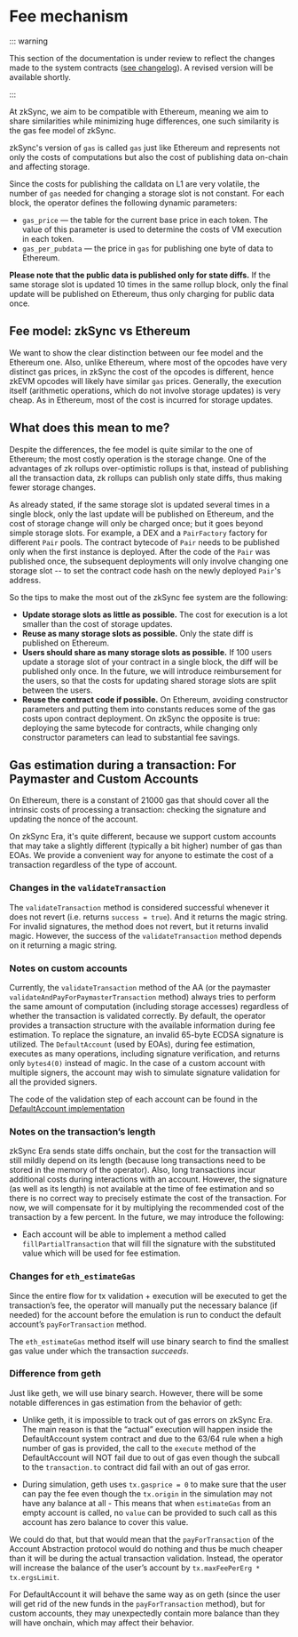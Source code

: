 # Fee mechanism

::: warning


This section of the documentation is under review to reflect the changes made to the system contracts ([see changelog](../../troubleshooting/changelog.md)). A revised version will be available shortly.

:::

At zkSync, we aim to be compatible with Ethereum, meaning we aim to share similarities while minimizing huge differences, one such similarity is the gas fee model of zkSync.

zkSync's version of `gas` is called `gas` just like Ethereum and represents not only the costs of computations but also the cost of publishing data on-chain and affecting storage.

Since the costs for publishing the calldata on L1 are very volatile, the number of `gas` needed for changing a storage slot is not constant. For each block, the operator defines the following dynamic parameters:

- `gas_price` — the table for the current base price in each token. The value of this parameter is used to determine the costs of VM execution in each token.
- `gas_per_pubdata` — the price in `gas` for publishing one byte of data to Ethereum.

**Please note that the public data is published only for state diffs.** If the same storage slot is updated 10 times in the same rollup block, only the final update will be published on Ethereum, thus only charging for public data once.

## Fee model: zkSync vs Ethereum

We want to show the clear distinction between our fee model and the Ethereum one.
Also, unlike Ethereum, where most of the opcodes have very distinct gas prices, in zkSync the cost of the opcodes is different, hence zkEVM opcodes will likely have similar `gas` prices.
Generally, the execution itself (arithmetic operations, which do not involve storage updates) is very cheap. As in Ethereum, most of the cost is incurred for storage updates.

## What does this mean to me?

Despite the differences, the fee model is quite similar to the one of Ethereum; the most costly operation is the storage change. One of the advantages of zk rollups over-optimistic rollups is that, instead of publishing all the transaction data, zk rollups can publish only state diffs, thus making fewer storage changes.

As already stated, if the same storage slot is updated several times in a single block, only the last update will be published on Ethereum, and the cost of storage change will only be charged once; but it goes beyond simple storage slots. For example, a DEX and a `PairFactory` factory for different `Pair` pools. The contract bytecode of `Pair` needs to be published only when the first instance is deployed. After the code of the `Pair` was published once, the subsequent deployments will only involve changing one storage slot -- to set the contract code hash on the newly deployed `Pair`'s address.

So the tips to make the most out of the zkSync fee system are the following:

- **Update storage slots as little as possible.** The cost for execution is a lot smaller than the cost of storage updates.
- **Reuse as many storage slots as possible.** Only the state diff is published on Ethereum.
- **Users should share as many storage slots as possible.** If 100 users update a storage slot of your contract in a single block, the diff will be published only once. In the future, we will introduce reimbursement for the users, so that the costs for updating shared storage slots are split between the users.
- **Reuse the contract code if possible.** On Ethereum, avoiding constructor parameters and putting them into constants reduces some of the gas costs upon contract deployment. On zkSync the opposite is true: deploying the same bytecode for contracts, while changing only constructor parameters can lead to substantial fee savings.


## Gas estimation during a transaction: For Paymaster and Custom Accounts

On Ethereum, there is a constant of 21000 gas that should cover all the intrinsic costs of processing a transaction: checking the signature and updating the nonce of the account. 

On zkSync Era, it's quite different, because we support custom accounts that may take a slightly different (typically a bit higher) number of gas than EOAs. 
We provide a convenient way for anyone to estimate the cost of a transaction regardless of the type of account. 

### Changes in the `validateTransaction`

The `validateTransaction` method is considered successful whenever it does not revert (i.e. returns `success = true`). And it returns the magic string. For invalid signatures, the method does not revert, but it returns invalid magic. However, the success of the `validateTransaction` method depends on it returning a magic string.

### Notes on custom accounts

Currently, the `validateTransaction` method of the AA (or the paymaster `validateAndPayForPaymasterTransaction` method) always tries to perform the same amount of computation (including storage accesses) regardless of whether the transaction is validated correctly. By default, the operator provides a transaction structure with the available information during fee estimation. To replace the signature, an invalid 65-byte ECDSA signature is utilized. The `DefaultAccount` (used by EOAs), during fee estimation, executes as many operations, including signature verification, and returns only `bytes4(0)` instead of magic. In the case of a custom account with multiple signers, the account may wish to simulate signature validation for all the provided signers.

The code of the validation step of each account can be found in the [DefaultAccount implementation](https://github.com/matter-labs/era-system-contracts/blob/main/contracts/DefaultAccount.sol)

### Notes on the transaction’s length

zkSync Era sends state diffs onchain, but the cost for the transaction will still mildly depend on its length (because long transactions need to be stored in the memory of the operator). Also, long transactions incur additional costs during interactions with an account. However, the signature (as well as its length) is not available at the time of fee estimation and so there is no correct way to precisely estimate the cost of the transaction. For now, we will compensate for it by multiplying the recommended cost of the transaction by a few percent. In the future, we may introduce the following:

- Each account will be able to implement a method called `fillPartialTransaction` that will fill the signature with the substituted value which will be used for fee estimation.

### Changes for `eth_estimateGas`

Since the entire flow for tx validation + execution will be executed to get the transaction’s fee, the operator will manually put the necessary balance (if needed) for the account before the emulation is run to conduct the default account’s `payForTransaction` method.

The `eth_estimateGas` method itself will use binary search to find the smallest gas value under which the transaction *succeeds*.

### Difference from geth

Just like geth, we will use binary search. However, there will be some notable differences in gas estimation from the behavior of geth:

- Unlike geth, it is impossible to track out of gas errors on zkSync Era. The main reason is that the “actual” execution will happen inside the DefaultAccount system contract and due to the 63/64 rule when a high number of gas is provided, the call to the `execute` method of the DefaultAccount will NOT fail due to out of gas even though the subcall to the `transaction.to` contract did fail with an out of gas error.

- During simulation, geth uses `tx.gasprice = 0` to make sure that the user can pay the fee even though the `tx.origin` in the simulation may not have any balance at all - This means that when `estimateGas` from an empty account is called, no `value` can be provided to such call as this account has zero balance to cover this value. 

We could do that, but that would mean that the `payForTransaction` of the Account Abstraction protocol would do nothing and thus be much cheaper than it will be during the actual transaction validation. Instead, the operator will increase the balance of the user’s account by `tx.maxFeePerErg * tx.ergsLimit`.

For DefaultAccount it will behave the same way as on geth (since the user will get rid of the new funds in the `payForTransaction` method), but for custom accounts, they may unexpectedly contain more balance than they will have onchain, which may affect their behavior.